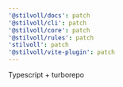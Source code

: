 ```yaml
---
'@stilvoll/docs': patch
'@stilvoll/cli': patch
'@stilvoll/core': patch
'@stilvoll/rules': patch
'stilvoll': patch
'@stilvoll/vite-plugin': patch
---
```


Typescript + turborepo

